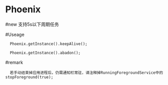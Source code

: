 # Phoenix

#new
        支持5s以下周期任务

#Useage
    
      Phoenix.getInstance().keepAlive();
      
      Phoenix.getInstance().abadon();
      
#remark
        
      若手动结束掉应用进程后，仍需通知栏常驻，请注释掉RunningForegroundService中的stopForeground(true);
